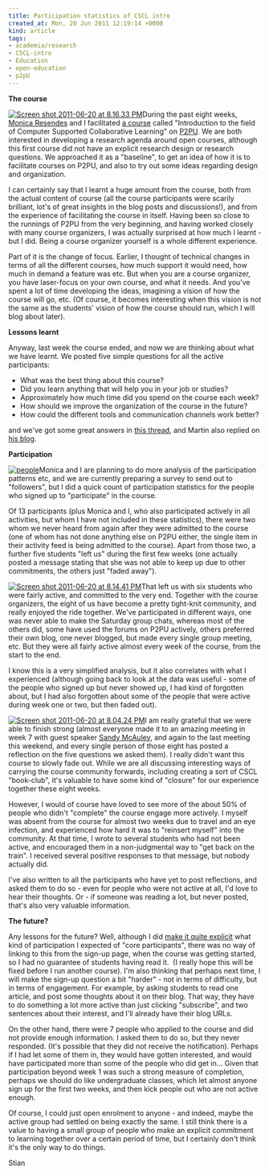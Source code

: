 ```yaml
---
title: Participation statistics of CSCL intro
created_at: Mon, 20 Jun 2011 12:19:14 +0000
kind: article
tags:
- academia/research
- CSCL-intro
- Education
- open-education
- p2pU
---
```


**The course**

[![](http://reganmian.net/blog/wp-content/uploads/2011/06/Screen-shot-2011-06-20-at-8.16.33-PM.png "Screen shot 2011-06-20 at 8.16.33 PM")](http://reganmian.net/blog/wp-content/uploads/2011/06/Screen-shot-2011-06-20-at-8.16.33-PM.png)During
the past eight weeks, [Monica Resendes](http://reganmian.net/monica) and
I facilitated [a
course](http://p2pu.org/en/groups/introduction-to-the-field-of-computer-supported-co/)
called "Introduction to the field of Computer Supported Collaborative
Learning" on [P2PU](http://p2pu.org). We are both interested in
developing a research agenda around open courses, although this first
course did not have an explicit research design or research questions.
We approached it as a "baseline", to get an idea of how it is to
facilitate courses on P2PU, and also to try out some ideas regarding
design and organization.

I can certainly say that I learnt a huge amount from the course, both
from the actual content of course (all the course participants were
scarily brilliant, lot's of great insights in the blog posts and
discussions!), and from the experience of facilitating the course in
itself. Having been so close to the runnings of P2PU from the very
beginning, and having worked closely with many course organizers, I was
actually surprised at how much I learnt - but I did. Being a course
organizer yourself is a whole different experience.

Part of it is the change of focus. Earlier, I thought of technical
changes in terms of all the different courses, how much support it would
need, how much in demand a feature was etc. But when you are a course
organizer, you have laser-focus on your own course, and what it needs.
And you've spent a lot of time developing the ideas, imagining a vision
of how the course will go, etc. (Of course, it becomes interesting when
this vision is not the same as the students' vision of how the course
should run, which I will blog about later).

**Lessons learnt**

Anyway, last week the course ended, and now we are thinking about what
we have learnt. We posted five simple questions for all the active
participants:

-   What was the best thing about this course?
-   Did you learn anything that will help you in your job or studies?
-   Approximately how much time did you spend on the course each week?
-   How should we improve the organization of the course in the future?
-   How could the different tools and communication channels work
  better?

and we've got some great answers in [this
thread](http://p2pu.org/en/groups/introduction-to-the-field-of-computer-supported-co/content/wk8-final-week-course-wrap-up-reflection),
and Martin also replied on [his
blog](http://kaffeikampala.blogspot.com/2011/06/intro-to-cscl.html).

**Participation**

[![](http://reganmian.net/blog/wp-content/uploads/2011/06/people.png "people")](http://reganmian.net/blog/wp-content/uploads/2011/06/people.png)Monica
and I are planning to do more analysis of the participation patterns
etc, and we are currently preparing a survey to send out to "followers",
but I did a quick count of participation statistics for the people who
signed up to "participate" in the course.

Of 13 participants (plus Monica and I, who also participated actively in
all activities, but whom I have not included in these statistics), there
were two whom we never heard from again after they were admitted to the
course (one of whom has not done anything else on P2PU either, the
single item in their activity feed is being admitted to the course).
Apart from those two, a further five students "left us" during the first
few weeks (one actually posted a message stating that she was not able
to keep up due to other commitments, the others just "faded away").

[![](http://reganmian.net/blog/wp-content/uploads/2011/06/Screen-shot-2011-06-20-at-8.14.41-PM.png "Screen shot 2011-06-20 at 8.14.41 PM")](http://reganmian.net/blog/wp-content/uploads/2011/06/Screen-shot-2011-06-20-at-8.14.41-PM.png)That
left us with six students who were fairly active, and committed to the
very end. Together with the course organizers, the eight of us have
become a pretty tight-knit community, and really enjoyed the ride
together. We've participated in different ways, one was never able to
make the Saturday group chats, whereas most of the others did, some have
used the forums on P2PU actively, others preferred their own blog, one
never blogged, but made every single group meeting, etc. But they were
all fairly active almost every week of the course, from the start to the
end.

I know this is a very simplified analysis, but it also correlates with
what I experienced (although going back to look at the data was useful -
some of the people who signed up but never showed up, I had kind of
forgotten about, but I had also forgotten about some of the people that
were active during week one or two, but then faded out).

[![](http://reganmian.net/blog/wp-content/uploads/2011/06/Screen-shot-2011-06-20-at-8.04.24-PM.png "Screen shot 2011-06-20 at 8.04.24 PM")](http://reganmian.net/blog/wp-content/uploads/2011/06/Screen-shot-2011-06-20-at-8.04.24-PM.png)I
am really grateful that we were able to finish strong (almost everyone
made it to an amazing meeting in week 7 with guest speaker [Sandy
McAuley](http://www.upei.ca/~amcauley/), and again to the last meeting
this weekend, and every single person of those eight has posted a
reflection on the five questions we asked them). I really didn't want
this course to slowly fade out. While we are all discussing interesting
ways of carrying the course community forwards, including creating a
sort of CSCL "book-club", it's valuable to have some kind of "closure"
for our experience together these eight weeks.

However, I would of course have loved to see more of the about 50% of
people who didn't "complete" the course engage more actively. I myself
was absent from the course for almost two weeks due to travel and an eye
infection, and experienced how hard it was to "reinsert myself" into the
community. At that time, I wrote to several students who had not been
active, and encouraged them in a non-judgmental way to "get back on the
train". I received several positive responses to that message, but
nobody actually did.

I've also written to all the participants who have yet to post
reflections, and asked them to do so - even for people who were not
active at all, I'd love to hear their thoughts. Or - if someone was
reading a lot, but never posted, that's also very valuable information.

**The future?**

Any lessons for the future? Well, although I did [make it quite
explicit](http://p2pu.org/en/groups/introduction-to-the-field-of-computer-supported-co/content/how-to-participate-in-this-class-2/)
what kind of participation I expected of "core participants", there was
no way of linking to this from the sign-up page, when the course was
getting started, so I had no guarantee of students having read it.  (I
really hope this will be fixed before I run another course). I'm also
thinking that perhaps next time, I will make the sign-up question a bit
"harder" - not in terms of difficulty, but in terms of engagement. For
example, by asking students to read one article, and post some thoughts
about it on their blog. That way, they have to do something a lot more
active than just clicking "subscribe", and two sentences about their
interest, and I'll already have their blog URLs.

On the other hand, there were 7 people who applied to the course and did
not provide enough information. I asked them to do so, but they never
responded. (It's possible that they did not receive the notification).
Perhaps if I had let some of them in, they would have gotten interested,
and would have participated more than some of the people who did get
in... Given that participation beyond week 1 was such a strong measure
of completion, perhaps we should do like undergraduate classes, which
let almost anyone sign up for the first two weeks, and then kick people
out who are not active enough.

Of course, I could just open enrolment to anyone - and indeed, maybe the
active group had settled on being exactly the same. I still think there
is a value to having a small group of people who make an explicit
commitment to learning together over a certain period of time, but I
certainly don't think it's the only way to do things.

Stian

